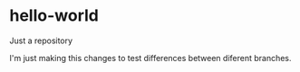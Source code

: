 hello-world
===========

Just a repository

I'm just making this changes to test differences between diferent branches.
